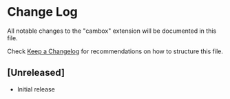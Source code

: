# Change Log

All notable changes to the "cambox" extension will be documented in this file.

Check [Keep a Changelog](http://keepachangelog.com/) for recommendations on how to structure this file.

## [Unreleased]

- Initial release
